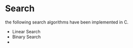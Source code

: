 # Search 

the following search algorithms have been implemented in C. <br>
<ul>
	<li>Linear Search</li>
	<li>Binary Search</li>
	<li></li>
</ul>